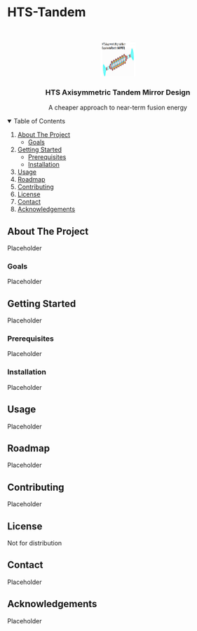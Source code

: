 # HTS-Tandem


<!-- PROJECT LOGO -->
<br />
<p align="center">
  <a href="https://github.com/ajcav/">
    <img src="images/HAMMER.png" alt="Logo" width="80" height="80">
  </a>

  <h3 align="center">HTS Axisymmetric Tandem Mirror Design</h3>

  <p align="center">
    A cheaper approach to near-term fusion energy
  </p>
</p>



<!-- TABLE OF CONTENTS -->
<details open="open">
  <summary>Table of Contents</summary>
  <ol>
    <li>
      <a href="#about-the-project">About The Project</a>
      <ul>
        <li><a href="#goals">Goals</a></li>
      </ul>
    </li>
    <li>
      <a href="#getting-started">Getting Started</a>
      <ul>
        <li><a href="#prerequisites">Prerequisites</a></li>
        <li><a href="#installation">Installation</a></li>
      </ul>
    </li>
    <li><a href="#usage">Usage</a></li>
    <li><a href="#roadmap">Roadmap</a></li>
    <li><a href="#contributing">Contributing</a></li>
    <li><a href="#license">License</a></li>
    <li><a href="#contact">Contact</a></li>
    <li><a href="#acknowledgements">Acknowledgements</a></li>
  </ol>
</details>



<!-- ABOUT THE PROJECT -->
## About The Project

Placeholder

### Goals

Placeholder

<!-- GETTING STARTED -->
## Getting Started

Placeholder

### Prerequisites

Placeholder

### Installation

Placeholder


<!-- EXAMPLES -->
## Usage

Placeholder

<!-- ROADMAP -->
## Roadmap

Placeholder


<!-- CONTRIBUTING -->
## Contributing

Placeholder


<!-- LICENSE -->
## License

Not for distribution


<!-- CONTACT -->
## Contact

Placeholder


<!-- ACKNOWLEDGEMENTS -->
## Acknowledgements
Placeholder




